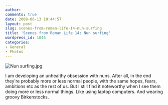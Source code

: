 ```yaml
---
author:
comments: true
date: 2008-06-13 10:44:57
layout: post
slug: scenes-from-roman-life-14-nun-surfing
title: 'Scenes from Roman Life 14: Nun surfing'
wordpress_id: 1046
categories:
- General
- Photos
---
```


  


  ![Nun surfing.jpg](/uploads/2008/06/nun-surfing.jpg)  


I am developing an unhealthy obsession with nuns. After all, in the end they're probably more or less normal people, with the same hopes, fears, ambitions etc as the rest of us. But I still find it noteworthy when I see them doing more or less normal things. Like using laptop computers. And wearing groovy Birkenstocks.


